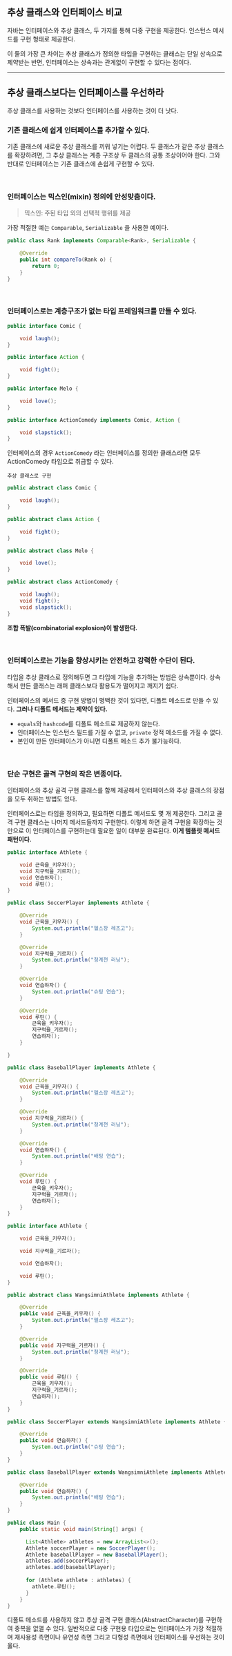 ## 추상 클래스와 인터페이스 비교

자바는 인터페이스와 추상 클래스, 두 가지를 통해 다중 구현을 제공한다. 인스턴스 메서드를 구현 형태로 제공한다.

이 둘의 가장 큰 차이는 추상 클래스가 정의한 타입을 구현하는 클래스는 단일 상속으로 제약받는 반면, 인터페이스는 상속과는 관계없이 구현할 수 있다는 점이다.

---

## 추상 클래스보다는 인터페이스를 우선하라

추상 클래스를 사용하는 것보다 인터페이스를 사용하는 것이 더 낫다.

### 기존 클래스에 쉽게 인터페이스를 추가할 수 있다.

기존 클래스에 새로운 추상 클래스를 끼워 넣기는 어렵다. 두 클래스가 같은 추상 클래스를 확장하려면, 그 추상 클래스는 계층 구조상 두 클래스의 공통 조상이어야 한다.
그와 반대로 인터페이스는 기존 클래스에 손쉽게 구현할 수 있다.

<br>

### 인터페이스는 믹스인(mixin) 정의에 안성맞춤이다.

> 믹스인: 주된 타입 외의 선택적 행위를 제공

가장 적절한 예는 `Comparable`, `Serializable` 을 사용한 예이다.

```java
public class Rank implements Comparable<Rank>, Serializable {

    @Override
    public int compareTo(Rank o) {
        return 0;
    }
}
```

<br>

### 인터페이스로는 계층구조가 없는 타입 프레임워크를 만들 수 있다.

```java
public interface Comic {

    void laugh();
}

public interface Action {

    void fight();
}

public interface Melo {

    void love();
}

public interface ActionComedy implements Comic, Action {

    void slapstick();
}
```
인터페이스의 경우 `ActionComedy` 라는 인터페이스를 정의한 클래스라면 모두 ActionComedy 타입으로 취급할 수 있다.

`추상 클래스로 구현`
```java
public abstract class Comic {

    void laugh();
}

public abstract class Action {

    void fight();
}

public abstract class Melo {

    void love();
}

public abstract class ActionComedy {

    void laugh();
    void fight();
    void slapstick();
}
```

**조합 폭발(combinatorial explosion)이 발생한다.**

<br>

### 인터페이스로는 기능을 향상시키는 안전하고 강력한 수단이 된다.

타입을 추상 클래스로 정의해두면 그 타입에 기능을 추가하는 방법은 상속뿐이다. 상속해서 만든 클래스는 래퍼 클래스보다 활용도가 떨어지고 깨지기 쉽다.

인터페이스의 메서드 중 구현 방법이 명백한 것이 있다면, 디폴트 메소드로 만들 수 있다. **그러나 디폴트 메서드는 제약이 있다.**
- `equals`와 `hashcode`를 디폴트 메소드로 제공하지 않는다.
- 인터페이스는 인스턴스 필드를 가질 수 없고, `private` 정적 메소드를 가질 수 없다.
- 본인이 만든 인터페이스가 아니면 디폴트 메소드 추가 불가능하다.

<br>

### 단순 구현은 골격 구현의 작은 변종이다.

인터페이스와 추상 골격 구현 클래스를 함꼐 제공해서 인터페이스와 추상 클래스의 장점을 모두 취하는 방법도 있다.

인터페이스로는 타입을 정의하고, 필요하면 디폴트 메서드도 몇 개 제공한다. 그리고 골격 구현 클래스는 나머지 메서드들까지 구현한다.
이렇게 하면 골격 구현을 확장하는 것만으로 이 인터페이스를 구현하는데 필요한 일이 대부분 완료된다. **이게 템플릿 메서드 패턴이다.**

```java
public interface Athlete {

    void 근육을_키우자(); 
    void 지구력을_기르자(); 
    void 연습하자(); 
    void 루틴();
}

public class SoccerPlayer implements Athlete {

    @Override 
    void 근육을_키우자() { 
        System.out.println("헬스장 레츠고"); 
    }

    @Override 
    void 지구력을_기르자() { 
        System.out.println("청계천 러닝"); 
    }

    @Override 
    void 연습하자() { 
        System.out.println("슈팅 연습"); 
    }

    @Override
    void 루틴() {
        근육을_키우자();
        지구력을_기르자();
        연습하자();
    }

}

public class BaseballPlayer implements Athlete {

    @Override
    void 근육을_키우자() {
        System.out.println("헬스장 레츠고");
    }

    @Override
    void 지구력을_기르자() {
        System.out.println("청계천 러닝");
    }

    @Override
    void 연습하자() {
        System.out.println("배팅 연습");
    }

    @Override
    void 루틴() {
        근육을_키우자();
        지구력을_기르자();
        연습하자();
    }
}

public interface Athlete {

    void 근육을_키우자();

    void 지구력을_기르자();

    void 연습하자();

    void 루틴();
}

public abstract class WangsimniAthlete implements Athlete {

    @Override
    public void 근육을_키우자() {
        System.out.println("헬스장 레츠고");
    }

    @Override
    public void 지구력을_기르자() {
        System.out.println("청계천 러닝");
    }

    @Override
    public void 루틴() {
        근육을_키우자();
        지구력을_기르자();
        연습하자();
    }
}

public class SoccerPlayer extends WangsimniAthlete implements Athlete {

    @Override
    public void 연습하자() {
        System.out.println("슈팅 연습");
    }
}

public class BaseballPlayer extends WangsimniAthlete implements Athlete {

    @Override
    public void 연습하자() {
        System.out.println("배팅 연습");
    }
}

public class Main {
    public static void main(String[] args) {

      List<Athlete> athletes = new ArrayList<>();
      Athlete soccerPlayer = new SoccerPlayer();
      Athlete baseballPlayer = new BaseballPlayer();
      athletes.add(soccerPlayer);
      athletes.add(baseballPlayer);
  
      for (Athlete athlete : athletes) {
        athlete.루틴();
      }
    }
}
```

디폴트 메소드를 사용하지 않고 추상 골격 구현 클래스(AbstractCharacter)를 구현하여 중복을 없앨 수 있다.
일반적으로 다중 구현용 타입으로는 인터페이스가 가장 적절하며 재사용성 측면이나 유연성 측면 그리고 다형성 측면에서 인터페이스를 우선하는 것이 옳다.
